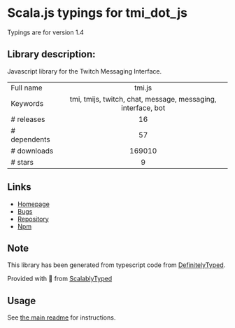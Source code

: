 
# Scala.js typings for tmi_dot_js

Typings are for version 1.4

## Library description:
Javascript library for the Twitch Messaging Interface.

|                    |                 |
| ------------------ | :-------------: |
| Full name          | tmi.js |
| Keywords           | tmi, tmijs, twitch, chat, message, messaging, interface, bot |
| # releases         | 16 |
| # dependents       | 57 |
| # downloads        | 169010 |
| # stars            | 9 |

## Links
- [Homepage](https://github.com/tmijs/tmi.js#readme)
- [Bugs](https://github.com/tmijs/tmi.js/issues)
- [Repository](https://github.com/tmijs/tmi.js)
- [Npm](https://www.npmjs.com/package/tmi.js)
    


## Note
This library has been generated from typescript code from [DefinitelyTyped](https://definitelytyped.org).

Provided with :purple_heart: from [ScalablyTyped](https://github.com/oyvindberg/ScalablyTyped)

## Usage
See [the main readme](../../readme.md) for instructions.


